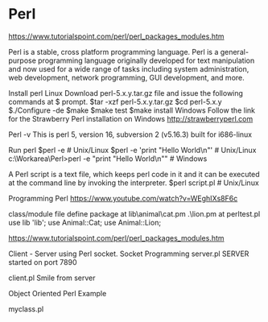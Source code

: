 # Perl
https://www.tutorialspoint.com/perl/perl_packages_modules.htm

Perl is a stable, cross platform programming language. Perl is a general-purpose programming language originally developed for text manipulation and now used for a wide range of tasks including system administration, web development, network programming, GUI development, and more.

Install perl
Linux
Download perl-5.x.y.tar.gz file and issue the following commands at $ prompt.
$tar -xzf perl-5.x.y.tar.gz
$cd perl-5.x.y
$./Configure -de
$make
$make test
$make install
Windows
Follow the link for the Strawberry Perl installation on Windows http://strawberryperl.com

Perl -v 
This is perl 5, version 16, subversion 2 (v5.16.3) built for i686-linux 

Run perl
$perl  -e <perl code>           # Unix/Linux
$perl -e 'print "Hello World\n"' # Unix/Linux
c:\Workarea\Perl>perl -e "print \"Hello World\n"\"  # Windows

A Perl script is a text file, which keeps perl code in it and it can be executed at the command line by invoking the interpreter.
$perl  script.pl          # Unix/Linux

Programming Perl
https://www.youtube.com/watch?v=WEghIXs8F6c

class/module file define package at lib\animal\cat.pm .\lion.pm
at perltest.pl
use lib 'lib';
use Animal::Cat;
use Animal::Lion;

https://www.tutorialspoint.com/perl/perl_packages_modules.htm

Client - Server using Perl socket.
Socket Programming
server.pl
SERVER started on port 7890

client.pl
Smile from server

Object Oriented Perl Example

myclass.pl


